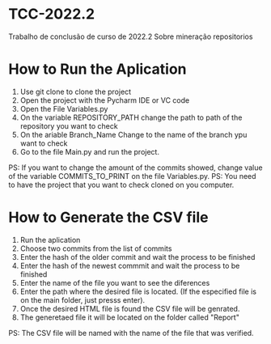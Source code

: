 # TCC-2022.2
Trabalho de conclusão de curso de 2022.2 Sobre mineração repositorios

# How to Run the Aplication
1. Use git clone to clone the project 
2. Open the project with the Pycharm IDE or VC code 
3. Open the File Variables.py 
4. On the variable REPOSITORY_PATH change the path to path of the repository you want to check
5. On the ariable Branch_Name Change to the name of the branch ypu want to check
6. Go to the file Main.py and run the project.

PS: If you want to change the amount of the commits showed, change value of the variable COMMITS_TO_PRINT on the file Variables.py.
PS: You need to have the project that you want to check cloned on you computer.

# How to Generate the CSV file
1. Run the aplication
2. Choose two commits from the list of commits
3. Enter the hash of the older commit and wait the process to be finished
4. Enter the hash of the newest commmit and wait the process to be finished
5. Enter the name of the file you want to see the diferences
6. Enter the path where the desired file is located. (If the especified file is on the main folder, just presss enter).
7. Once the desired HTML file is found the CSV file will be genrated.
8. The generetaed file it will be located on the folder called "Report"

PS: The CSV file will be named with the name of the file that was verified.
